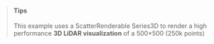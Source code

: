 <blockquote class="md-tips">
    <h4>Tips</h4>
    <p>
        This example uses a ScatterRenderable Series3D to render a high performance    
        <strong>3D LiDAR visualization</strong> of a 500×500 (250k points)
    </p>
</blockquote>

